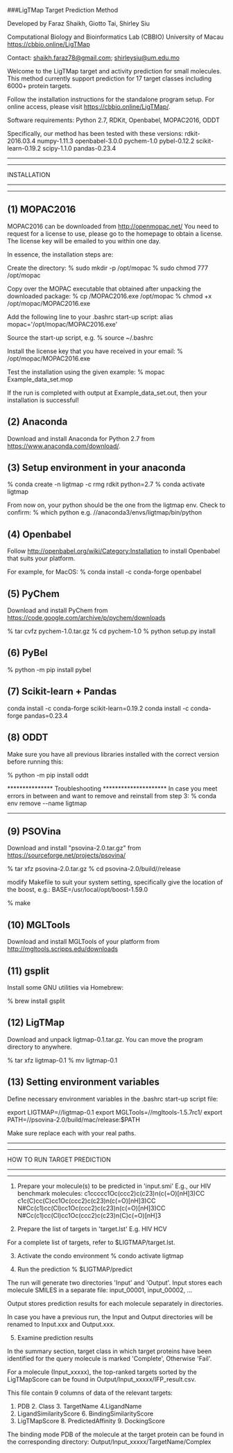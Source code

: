 ###LigTMap Target Prediction Method

Developed by
Faraz Shaikh, Giotto Tai, Shirley Siu

Computational Biology and Bioinformatics Lab (CBBIO)
University of Macau
https://cbbio.online/LigTMap

Contact: shaikh.faraz78@gmail.com; shirleysiu@um.edu.mo

Welcome to the LigTMap target and activity prediction for
small molecules. This method currently support prediction for 
17 target classes including 6000+ protein targets.

Follow the installation instructions for the standalone program setup.
For online access, please visit https://cbbio.online/LigTMap/.

Software requirements:
Python 2.7, RDKit, Openbabel, MOPAC2016, ODDT

Specifically, our method has been tested with these versions:
rdkit-2016.03.4
numpy-1.11.3
openbabel-3.0.0
pychem-1.0
pybel-0.12.2
scikit-learn-0.19.2
scipy-1.1.0
pandas-0.23.4

**************************************************************
**************************************************************
INSTALLATION
**************************************************************
**************************************************************

(1) MOPAC2016 
---------------
MOPAC2016 can be downloaded from http://openmopac.net/
You need to request for a license to use, please go to the homepage
to obtain a license. The license key will be emailed to you within
one day.

In essence, the installation steps are:

Create the directory:
  % sudo mkdir -p /opt/mopac
  % sudo chmod 777 /opt/mopac
  
Copy over the MOPAC executable that obtained after unpacking the
downloaded package:
  % cp <somewhere>/MOPAC2016.exe /opt/mopac
  % chmod +x /opt/mopac/MOPAC2016.exe

Add the following line to your .bashrc start-up script:
  alias mopac='/opt/mopac/MOPAC2016.exe'

Source the start-up script, e.g.
  % source ~/.bashrc
  
Install the license key that you have received in your email:
  % /opt/mopac/MOPAC2016.exe <license-key>

Test the installation using the given example:
  % mopac Example_data_set.mop

If the run is completed with output at Example_data_set.out,
then your installation is successful!


(2) Anaconda 
-------------
Download and install Anaconda for Python 2.7 from
https://www.anaconda.com/download/.


(3) Setup environment in your anaconda
--------------------------------------
% conda create -n ligtmap -c rmg rdkit python=2.7 
% conda activate ligtmap

From now on, your python should be the one from the ligtmap env.
Check to confirm:
% which python
e.g. /<path>/anaconda3/envs/ligtmap/bin/python


(4) Openbabel
---------------
Follow http://openbabel.org/wiki/Category:Installation
to install Openbabel that suits your platform.

For example, for MacOS:
% conda install -c conda-forge openbabel  


(5) PyChem
----------------
Download and install PyChem from
https://code.google.com/archive/p/pychem/downloads

% tar cvfz pychem-1.0.tar.gz
% cd pychem-1.0
% python setup.py install


(6) PyBel
----------------
% python -m pip install pybel


(7) Scikit-learn + Pandas
------------------------------------------------
conda install -c conda-forge scikit-learn=0.19.2
conda install -c conda-forge pandas=0.23.4 


(8) ODDT
---------------------------------
Make sure you have all previous libraries installed with the
correct version before running this:

% python -m pip install oddt


*************** Troubleshooting *********************
In case you meet errors in between and want to remove
and reinstall from step 3:
% conda env remove --name ligtmap
*****************************************************


(9) PSOVina
-----------------------
Download and install "psovina-2.0.tar.gz" from
https://sourceforge.net/projects/psovina/

% tar xfz psovina-2.0.tar.gz
% cd psovina-2.0/build/<your-platform>/release

modify Makefile to suit your system setting, specifically
give the location of the boost, e.g.:
BASE=/usr/local/opt/boost-1.59.0

% make


(10) MGLTools
-----------------------
Download and install MGLTools of your platform from
http://mgltools.scripps.edu/downloads


(11) gsplit
------------------------
Install some GNU utilities via Homebrew:

% brew install gsplit



(12) LigTMap 
-----------------------------------------------
Download and unpack ligtmap-0.1.tar.gz. You can move the 
program directory to anywhere.

% tar xfz ligtmap-0.1
% mv ligtmap-0.1 <your-installed-path>


(13) Setting environment variables
-----------------------------------------------
Define necessary environment variables in the .bashrc 
start-up script file:

export LIGTMAP=/<your-installed-path>/ligtmap-0.1
export MGLTools=/<your-installed-path>/mgltools-1.5.7rc1/
export PATH=/<your-installed-path>/psovina-2.0/build/mac/release:$PATH

Make sure replace each <your-installed-path> with your real paths.


**************************************************************
**************************************************************
HOW TO RUN TARGET PREDICTION
**************************************************************
**************************************************************
1. Prepare your molecule(s) to be predicted in 'input.smi'
E.g., our HIV benchmark molecules:
c1ccccc1Oc(ccc2)c(c23)n(c(=O)[nH]3)CC
c1c(C)cc(C)cc1Oc(ccc2)c(c23)n(c(=O)[nH]3)CC
N#Cc(c1)cc(Cl)cc1Oc(ccc2)c(c23)n(c(=O)[nH]3)CC
N#Cc(c1)cc(Cl)cc1Oc(ccc2)c(c23)n(C)c(=O)[nH]3
 
2. Prepare the list of targets in 'target.lst'
E.g.
HIV
HCV

For a complete list of targets, refer to $LIGTMAP/target.lst.

3. Activate the condo environment
% condo activate ligtmap 

4. Run the prediction
% $LIGTMAP/predict

The run will generate two directories 'Input' and 'Output'.
Input stores each molecule SMILES in a separate file: 
   input_00001, input_00002, ...

Output stores prediction results for each molecule separately
in directories. 

In case you have a previous run, the Input and Output directories
will be renamed to Input.xxx and Output.xxx.

5. Examine prediction results

In the summary section, target class in which target proteins 
have been identified for the query molecule is marked 'Complete',
Otherwise 'Fail'.

For a molecule (Input_xxxxx), the top-ranked targets sorted by 
the LigTMapScore can be found in Output/Input_xxxxx/IFP_result.csv.

This file contain 9 columns of data of the relevant targets:
   1. PDB   2. Class   3. TargetName   4.LigandName 
   5. LigandSimilarityScore 6. BindingSimilarityScore 
   7. LigTMapScore  8. PredictedAffinity 9. DockingScore

The binding mode PDB of the molecule at the target protein can be 
found in the corresponding directory:
Output/Input_xxxxx/TargetName/Complex 

